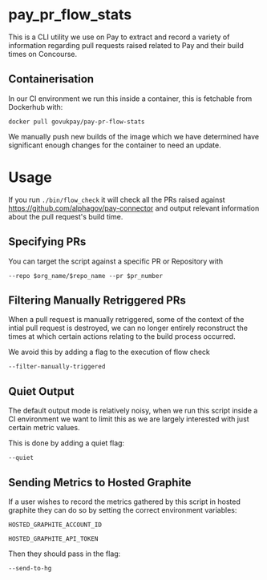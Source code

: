 # pay_pr_flow_stats

This is a CLI utility we use on Pay to extract and record a variety of information regarding pull requests raised related to Pay and their build times on Concourse.

## Containerisation

In our CI environment we run this inside a container, this is fetchable from Dockerhub with:

`docker pull govukpay/pay-pr-flow-stats`

We manually push new builds of the image which we have determined have significant enough changes for the container to need an update.

# Usage

If you run `./bin/flow_check` it will check all the PRs raised against https://github.com/alphagov/pay-connector and output relevant information about the pull request's build time.

## Specifying PRs

You can target the script against a specific PR or Repository with

`--repo $org_name/$repo_name --pr $pr_number`

## Filtering Manually Retriggered PRs

When a pull request is manually retriggered, some of the context of the intial pull request is destroyed, we can no longer entirely reconstruct the times at which certain actions relating to the build process occurred.

We avoid this by adding a flag to the execution of flow check

`--filter-manually-triggered`

## Quiet Output

The default output mode is relatively noisy, when we run this script inside a CI environment we want to limit this as we are largely interested with just certain metric values.

This is done by adding a quiet flag: 

`--quiet`

## Sending Metrics to Hosted Graphite

If a user wishes to record the metrics gathered by this script in hosted graphite they can do so by setting the correct environment variables:

`HOSTED_GRAPHITE_ACCOUNT_ID`

`HOSTED_GRAPHITE_API_TOKEN`

Then they should pass in the flag:

`--send-to-hg`
